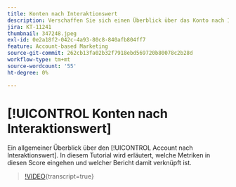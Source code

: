 ```yaml
---
title: Konten nach Interaktionswert
description: Verschaffen Sie sich einen Überblick über das Konto nach Interaktionswert. Erfahren Sie, welche Metriken in diesen Score aufgenommen werden und welcher Bericht damit verbunden ist.
jira: KT-11241
thumbnail: 347248.jpeg
exl-id: 0e2a18f2-042c-4a93-80c8-840afb804ff7
feature: Account-based Marketing
source-git-commit: 262cb13fa02b32f7918ebd569720b80078c2b28d
workflow-type: tm+mt
source-wordcount: '55'
ht-degree: 0%

---
```


# [!UICONTROL Konten nach Interaktionswert]

Ein allgemeiner Überblick über den [!UICONTROL Account nach Interaktionswert].  In diesem Tutorial wird erläutert, welche Metriken in diesen Score eingehen und welcher Bericht damit verknüpft ist.

>[!VIDEO](https://video.tv.adobe.com/v/3432131/?learn=on&captions=ger){transcript=true}

